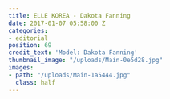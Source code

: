 ```yaml
---
title: ELLE KOREA - Dakota Fanning
date: 2017-01-07 05:58:00 Z
categories:
- editorial
position: 69
credit_text: 'Model: Dakota Fanning'
thumbnail_image: "/uploads/Main-0e5d28.jpg"
images:
- path: "/uploads/Main-1a5444.jpg"
  class: half
---
```


